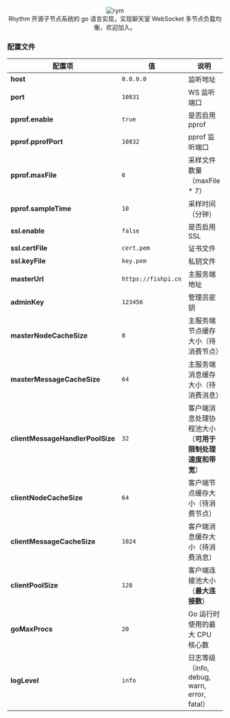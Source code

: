 <p align = "center">
<img alt="rym" src="https://tmx.fishpi.cn/image/rym.png">
<br>
Rhythm 开源子节点系统的 go 语言实现，实现聊天室 WebSocket 多节点负载均衡，欢迎加入。

### 配置文件

| 配置项                              | 值                   | 说明                                    |
|----------------------------------|---------------------|---------------------------------------|
| **host**                         | `0.0.0.0`           | 监听地址                                  |
| **port**                         | `10831`             | WS 监听端口                               |
| **pprof.enable**                 | `true`              | 是否启用 pprof                            |
| **pprof.pprofPort**              | `10832`             | pprof 监听端口                            |
| **pprof.maxFile**                | `6`                 | 采样文件数量（maxFile * 7）                   |
| **pprof.sampleTime**             | `10`                | 采样时间（分钟）                              |
| **ssl.enable**                   | `false`             | 是否启用 SSL                              |
| **ssl.certFile**                 | `cert.pem`          | 证书文件                                  |
| **ssl.keyFile**                  | `key.pem`           | 私钥文件                                  |
| **masterUrl**                    | `https://fishpi.cn` | 主服务端地址                                |
| **adminKey**                     | `123456`            | 管理员密钥                                 |
| **masterNodeCacheSize**          | `8`                 | 主服务端节点缓存大小（待消费节点）                     |
| **masterMessageCacheSize**       | `64`                | 主服务端消息缓存大小（待消费消息）                     |
| **clientMessageHandlerPoolSize** | `32`                | 客户端消息处理协程池大小（**可用于限制处理速度和带宽**）        |
| **clientNodeCacheSize**          | `64`                | 客户端节点缓存大小（待消费节点）                      |
| **clientMessageCacheSize**       | `1024`              | 客户端消息缓存大小（待消费消息）                      |
| **clientPoolSize**               | `128`               | 客户端连接池大小（**最大连接数**）                   |
| **goMaxProcs**                   | `20`                | Go 运行时使用的最大 CPU 核心数                   |
| **logLevel**                     | `info`              | 日志等级（info, debug, warn, error, fatal） |

